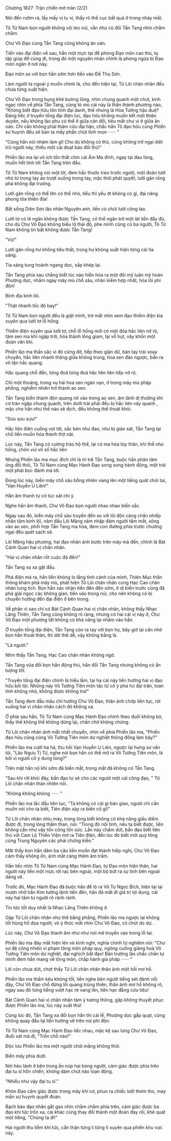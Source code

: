 




Chương 1827: Trận chiến mở màn (2/2)


Nói đến rườm rà, lấy mấy vị tu vi, thấy rõ thế cục bất quá ở trong nháy mắt.

Tô Tử Nam bọn người không vội leo núi, vẫn như cũ đối Tần Tang nhìn chằm chằm.

Chư Vô Đạo cùng Tần Tang cũng không ân oán.

Tiến vào đại điện về sau, hắn một mực tại đề phòng Đạo môn cao thủ, tụ tập giúp đỡ cùng đi, trong đó một nguyên nhân chính là phòng ngừa bị Đạo môn ngăn ở nơi này.

Đạo môn so với bọn hắn sớm hơn tiến vào Đế Thụ Sơn.

Làm người ta ngoài ý muốn chính là, cho đến hiện tại, Tử Lôi chân nhân đều chưa từng xuất hiện.

Chư Vô Đạo trong bụng khẽ buông lỏng, nhìn chung quanh một chút, kinh ngạc nhìn về phía Tần Tang, cũng tò mò cái này là thần thánh phương nào, "Không biết đạo hữu tôn tính đại danh, thế nhưng là Hỏa Tướng hậu duệ? Đáng tiếc ở truyền tống đại điện lúc, đạo hữu không muốn kết một thiện duyên, nếu không lão phu có thể ở giữa cân đối, tiêu mất chư vị ở giữa ân oán. Chỉ cần không phải thâm cừu đại hận, chắc hẳn Tô đạo hữu cùng Phiền sư huynh đều sẽ bán ta mấy phần chút tình mọn ······ "

"Cùng hắn nói nhảm làm gì! Cho dù không có thù, cũng không trở ngại diệt trừ người này, thiếu một cái đoạt bảo đối thủ!"

Phiền lão ma lại vô ích tổn thất chín cái Âm Ma đinh, ngay tại đau lòng, muốn hết tính tới Tần Tang trên đầu.

Tô Tử Nam không nói một lời, đem hắc thước treo trước người, một đoàn lưới nhỏ từ trong tay áo trượt xuống trong tay, mặc thôi phát quyết, lưới gân rồng phá không đại trương.

Lưới gân rồng có thể lớn có thể nhỏ, tiểu thì yếu ớt không có gì, đại năng phong tỏa thiên địa!

Bắt sống Diên Sơn lão nhân Nguyên anh, liền có chút lưới công lao.

Lưới tơ có lẽ ngăn không được Tần Tang, có thể ngăn trở một lát liền đầy đủ, cho dù Chư Vô Đạo không biểu lộ thái độ, phe mình cũng có ba người, Tô Tử Nam không tin bắt không được Tần Tang!

"Vù!"

Lưới gân rồng hư không tiêu thất, trong hư không xuất hiện từng cái tia sáng.

Tia sáng tung hoành ngang dọc, sắp khép lại.

Tần Tang phía sau chẳng biết lúc nào hiển hóa ra một đôi mỹ luân mỹ hoán Phượng dực, nhắm ngay mây mù chỗ sâu, nhân kiếm hợp nhất, hóa lôi phi độn!

Bình địa kinh lôi.

"Thật nhanh tốc độ bay!"

Tô Tử Nam bọn người đều là giật mình, trơ mắt nhìn xem đạo thiểm điện kia xuyên qua lưới tơ lỗ hổng.

Thiểm điện xuyên qua lưới tơ, chỗ lỗ hổng mới có một đóa hắc liên nở rộ, tâm sen ma khí ngập trời, hóa thành lồng giam, lại vồ hụt, vây khốn một đoàn vân khí.

Phiền lão ma thần sắc vì đó cứng đờ, tiếp theo giận dữ, bàn tay trái xoay chuyển, hắc liên nhanh thăng giữa không trung, hoa sen đảo ngược, bắn ra vô tận hắc quang.

Hắc quang chỗ đến, từng đoá từng đoá hắc liên liên tiếp nở rộ.

Chỉ một thoáng, trong vụ hải hoa sen ngàn vạn, ở trong mây mù phập phồng, nghiễm nhiên trở thành ao sen.

Tần Tang biến thành độn quang rơi vào trong ao sen, âm lãnh dị thường khí cơ tràn ngập chung quanh, trên dưới trái phải đều bị hắc liên vây quanh , mặc cho hắn như thế nào xê dịch, đều không thể thoát khỏi.

"Sưu sưu sưu!"

Hắc liên điên cuồng vọt tới, sắc bén như đao, như bị giảo sát, Tần Tang tại chỗ liền muốn hóa thành thịt nát.

Lúc này, Tần Tang có cương tráo hộ thể, lại có ma hỏa tùy thân, khí thế như hồng, chôn vùi vô số hắc liên

Nhưng Phiền lão ma mục đích chỉ là trì trệ Tần Tang, buộc hắn phân tâm ứng đối thôi, Tô Tử Nam cùng Mạc Hành Đạo song song hành động, một trái một phải bọc đánh mà tới.

Đúng lúc này, biển mây chỗ sâu bỗng nhiên vang lên một tiếng quát chói tai, "Vạn Huyễn U Liên!"

Hắn âm thanh tự có túc sát chi ý.

Nghe hắn âm thanh, Chư Vô Đạo bọn người nhao nhao biến sắc.

Ngay sau đó, biển mây chỗ sâu truyền đến so với lôi độn càng chấn nhiếp nhân tâm kinh lôi, năm đầu Lôi Mãng xâm nhập đám người tầm mắt, xông vào ao sen, phối hợp Tần Tang ma hỏa, đem con đường phía trước chướng ngại đều quét sạch sẽ.

Lôi Mãng hậu phương, hai đạo nhân ảnh bước trên mây mà đến, chính là Bát Cảnh Quan hai vị chân nhân.

"Hai vị chân nhân rốt cuộc đã đến!"

Tần Tang xa xa gật đầu.

Phá điện mà ra, hắn liền không lo lắng tình cảnh của mình, Thiên Mục thần thông khám phá mây mù, phát hiện Tử Lôi chân nhân cùng Hạc Cao chân nhân tung tích. Bọn hắn xác nhận tiến đến đến sớm, ở dị biến trước cũng đã phá giải ngọc các không gian, tiến vào trong núi, cho nên không có bị chuyển hướng đến đại điện ở bên trong.

Về phần vì sao chỉ có Bát Cảnh Quan hai vị chân nhân, không thấy Nhạc Lăng Thiên, Tần Tang cũng không rõ ràng, nhưng có hai cái vị này ở, Chư Vô Đạo một phương tất không có khả năng lại nhằm vào hắn.

Ở truyền tống đại điện, Tần Tang còn ra tay với bọn họ, bây giờ lại cần nhờ bọn hắn thoát thân, thì dời thế dễ, vậy không bằng là.

"Là ngươi."

Nhìn thấy Tần Tang, Hạc Cao chân nhân không ngờ.

Tần Tang vừa đối bọn hắn động thủ, hắn đối Tần Tang nhưng không có ấn tượng tốt.

"Truyền tống đại điện chính là hiểu lầm, tại hạ cái này liền hướng hai vị đạo hữu bồi tội. Những này Vô Tướng Tiên môn tặc tử cố ý phá hư đại trận, toan tính không nhỏ, không được không tra!"

Tần Tang đem đầu mâu chỉ hướng Chư Vô Đạo, thân ảnh chớp liên tục, rơi xuống hai vị chân nhân cách đó không xa.

Ở phía sau hắn, Tô Tử Nam cùng Mạc Hành Đạo chính theo đuổi không bỏ, thấy thế không thể không dừng lại, chần chờ không chừng.

Tử Lôi chân nhân ánh mắt nhất chuyển, nhìn về phía Phiền lão ma, "Phiền đạo hữu cũng cùng Vô Tướng Tiên môn dư nghiệt thông đồng làm bậy?"

Phiền lão ma cười ha hả, thu hồi Vạn Huyễn U Liên, ngược lại hưng sư vấn tội, "Lão Ngưu Tị Tử, nghe nói bọn hắn có thể mở ra Vô Tướng Tiên môn, là bởi vì ngươi cố ý dung túng?"

Trên mặt hắn nộ khí sớm đã biến mất, trong mắt đã không có Tần Tang.

"Sau khi rời khỏi đây, bần đạo tự sẽ cho các ngươi một cái công đạo, " Tử Lôi chân nhân thản nhiên nói.

"Không không không ······ "

Phiền lão ma lắc đầu liên tục, "Ta không có cái gì bàn giao, ngươi chỉ cần muốn nói cho ta biết, Tiên điện xảy ra biến cố gì!"

Tử Lôi chân nhân nhíu mày, trong lòng biết không có khả năng giấu diếm được đi, trong lòng thầm than, nói: "Trong đó nội tình, nếu ta biết được, liền không cần như vậy tốn công tốn sức. Lần này chấm dứt, bần đạo biết liên thủ với Cam Lộ Thiền Viện mở ra Tiên điện, đến lúc đó biết mời quý tông cùng Trung Nguyên các phái chứng kiến."

Mắt thấy bọn hắn dăm ba câu liền muốn đạt thành hiệp nghị, Chư Vô Đạo cảm thấy không ổn, ánh mắt càng thêm âm trầm.

Hắn liếc nhìn Tô Tử Nam cùng Mạc Hành Đạo, tự Đạo môn hiện thân, hai người này liền một mực rời rạc bên ngoài, một bộ bứt ra sự tình bên ngoài dáng vẻ.

Trước đó, Mạc Hành Đạo đã buộc hắn để lộ ra Vô Tự Ngọc Bích, hiện tại lại mượn nhờ hắn Kim tướng lệnh tiến đến, hắn đã mất đi giá trị lợi dụng, cái này hai tâm tư người rõ rành rành.

Tin tức tốt duy nhất là Nhạc Lăng Thiên không ở.

Gặp Tử Lôi chân nhân như thế bằng phẳng, Phiền lão ma ngược lại không tốt hùng hổ dọa người, vô ý thức mắt nhìn Chư Vô Đạo, có chút do dự.

Lúc này, Chư Vô Đạo thanh âm như như nói mê truyền vào trong lỗ tai.

Phiền lão ma đáy mắt hiện lên vẻ kinh nghi, nghĩa chính từ nghiêm nói: "Chư sư đệ công nhiên vi phạm tông môn pháp quy, ngông cuồng giảng hoà Vô Tướng Tiên môn dư nghiệt, đại nghịch bất đạo! Bản trưởng lão chắc chắn tự mình đem hắn mang về tông môn, chấp hành gia pháp ······ "

Lời còn chưa dứt, chợt thấy Tử Lôi chân nhân thân ảnh một hồi mơ hồ.

Phiền lão ma thầm kêu không tốt, liền nghe bên người tiếng sét đánh nổi dậy, Chư Vô Đạo chỗ đứng lôi quang trùng thiên, thân ảnh mơ hồ không rõ, ngay sau đó từng tiếng vượt hạc ré vang lên, tiên hạc đằng cửu tiêu!

Bát Cảnh Quan hai vị chân nhân tâm ý tương thông, gặp không thuyết phục được Phiền lão ma, lúc này xuất thủ!

Cùng lúc đó, Tần Tang xa đối bọn hắn thi cái lễ, Phượng dực gấp quạt, cũng không quay đầu lại liền hướng về trên núi phi độn.

Tô Tử Nam cùng Mạc Hành Đạo liếc nhau, mặc kệ sau lưng Chư Vô Đạo, đuổi sát mà đi, "Trốn chỗ nào!"

Độc lưu Phiền lão ma một người chửi mắng không thôi.

Biển mây phía dưới.

Nơi hẻo lánh ở bên trong ẩn núp hai bóng người, cảm giác được phía trên đại tu sĩ hỗn chiến, không dám chút nào loạn động.

"Nhiều như vậy đại tu sĩ."

Khôn Đạo cảm giác được trong mây khí cơ, phun ra chiếc lưỡi thơm tho, may mắn sư huynh quyết đoán.

Bạch bào đạo nhân gắt gao nhìn chằm chằm phía trên, cảm giác được ba đạo khí tức trốn xa, cái khác cũng thay đổi thành một đoàn đay rối, khẽ quát một tiếng, "Chúng ta đi!"

Hai người thu liễm khí tức, cẩn thận từng li từng tí xuyên qua phiến khu vực này.




